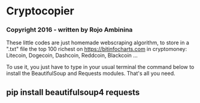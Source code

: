# Cryptocopier
### Copyright 2016 - written by Rojo Ambinina

These little codes are just homemade webscraping algorithm, to store in a ".txt" file the top 100 richest on https://bitinfocharts.com in cryptomoney: Litecoin, Dogecoin, Dashcoin, Reddcoin, Blackcoin ...

To use it, you just have to type in your usual terminal the command below to install the BeautifulSoup and Requests modules. That's all you need.

## pip install beautifulsoup4 requests
